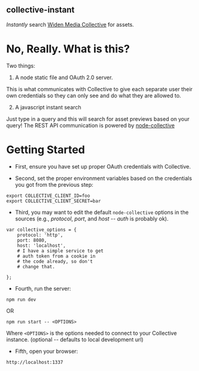 collective-instant
----

_Instantly_ search [Widen Media Collective]() for assets.

# No, Really. What is this?

Two things:

1) A node static file and OAuth 2.0 server.

This is what communicates with Collective to give each separate user their
own credentials so they can only see and do what they are allowed to.

2) A javascript instant search

Just type in a query and this will search for asset previews based on your
query! The REST API communication is powered by [node-collective](npmjs.com/)

# Getting Started

- First, ensure you have set up proper OAuth credentials with Collective.


- Second, set the proper environment variables based on the credentials you got from the previous step:

```
export COLLECTIVE_CLIENT_ID=foo
export COLLECTIVE_CLIENT_SECRET=bar
```

- Third, you may want to edit the default `node-collective` options in the sources (e.g., *protocol*, *port*, and *host* -- *auth* is probably ok).

```
var collective_options = {
    protocol: 'http',
    port: 8080,
    host: 'localhost',
    # I have a simple service to get
    # auth token from a cookie in
    # the code already, so don't
    # change that.

};
```


- Fourth, run the server:

```
npm run dev
```

OR

```
npm run start -- <OPTIONS>
```

Where `<OPTIONS>` is the options needed to connect to your Collective instance. (optional -- defaults to local development url)

- Fifth, open your browser:

```
http://localhost:1337
```
